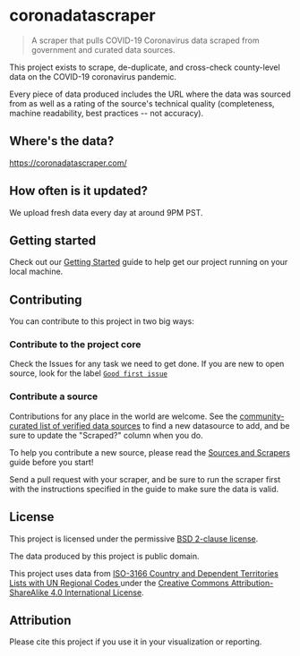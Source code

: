 # coronadatascraper
> A scraper that pulls COVID-19 Coronavirus data scraped from government and curated data sources.

This project exists to scrape, de-duplicate, and cross-check county-level data on the COVID-19 coronavirus pandemic.

Every piece of data produced includes the URL where the data was sourced from as well as a rating of the source's technical quality (completeness, machine readability, best practices -- not accuracy).

## Where's the data?

https://coronadatascraper.com/

## How often is it updated?

We upload fresh data every day at around 9PM PST.

## Getting started

Check out our [Getting Started](./docs/getting_started.md) guide to help get our project running on your local machine.

## Contributing

You can contribute to this project in two big ways:

### Contribute to the project core

Check the Issues for any task we need to get done. If you are new to open source, look for the label [`Good first issue`](https://github.com/lazd/coronadatascraper/labels/good%20first%20issue)

### Contribute a source

Contributions for any place in the world are welcome. See the [community-curated list of verified data sources](https://docs.google.com/spreadsheets/d/1T2cSvWvUvurnOuNFj2AMPGLpuR2yVs3-jdd_urfWU4c/edit#gid=0) to find a new datasource to add, and be sure to update the "Scraped?" column when you do.

To help you contribute a new source, please read the [Sources and Scrapers](./docs/sources.md) guide before you start!

Send a pull request with your scraper, and be sure to run the scraper first with the instructions specified in the guide to make sure the data is valid.

## License

This project is licensed under the permissive [BSD 2-clause license](LICENSE).

The data produced by this project is public domain.

This project uses data from [ISO-3166 Country and Dependent Territories Lists with UN Regional Codes
](https://github.com/lukes/ISO-3166-Countries-with-Regional-Codes) under the [Creative Commons Attribution-ShareAlike 4.0 International License](https://creativecommons.org/licenses/by-sa/4.0/).

## Attribution

Please cite this project if you use it in your visualization or reporting.
